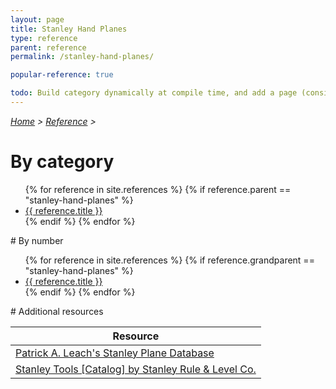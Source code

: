 ```yaml
---
layout: page
title: Stanley Hand Planes
type: reference
parent: reference
permalink: /stanley-hand-planes/

popular-reference: true

todo: Build category dynamically at compile time, and add a page (consider using this page) that accepts category id for dynamic filtering. Maybe this is done in python when creating these md pages?
---
```

<i>[Home](/) > [Reference](/reference/) ></i>
# By category
<ul>
    {% for reference in site.references %}
      {% if reference.parent == "stanley-hand-planes" %}
        <li><a href="{{ reference.url | relative_url }}">{{ reference.title }}</a></li>
      {% endif %}
    {% endfor %}
</ul>
# By number
<ul>
    {% for reference in site.references %}
      {% if reference.grandparent == "stanley-hand-planes" %}
        <li><a href="{{ reference.url | relative_url }}">{{ reference.title }}</a></li>
      {% endif %}
    {% endfor %}
</ul>
# Additional resources

| Resource |
| - |
| [Patrick A. Leach's Stanley Plane Database](http://www.supertool.com/StanleyBG/stan0a.html) |
| [Stanley Tools [Catalog] by Stanley Rule & Level Co.](https://archive.org/details/StanleyTools1900/mode/2up) |